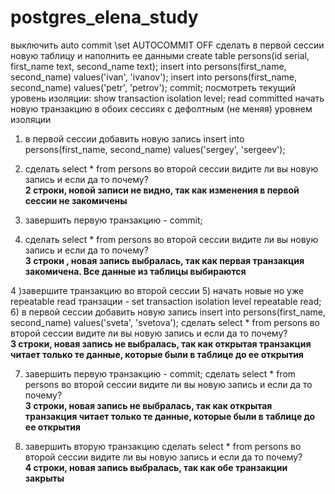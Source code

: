 # postgres_elena_study
выключить auto commit
\set AUTOCOMMIT OFF
сделать в первой сессии новую таблицу и наполнить ее данными create table persons(id serial, first_name text, second_name text); 
insert into persons(first_name, second_name) values('ivan', 'ivanov'); 
insert into persons(first_name, second_name) values('petr', 'petrov'); 
commit;
посмотреть текущий уровень изоляции: show transaction isolation level;
read committed
начать новую транзакцию в обоих сессиях с дефолтным (не меняя) уровнем изоляции
1) в первой сессии добавить новую запись insert into persons(first_name, second_name) values('sergey', 'sergeev');
2) сделать select * from persons во второй сессии
видите ли вы новую запись и если да то почему?
<br/>**2 строки, новой записи не видно, так как изменения в первой сессии не закомичены**

3) завершить первую транзакцию - commit;
4) сделать select * from persons во второй сессии
видите ли вы новую запись и если да то почему?
<br/>**3 строки , новая запись выбралась, так как первая транзакция закомичена. Все данные из таблицы выбираются**

4 )завершите транзакцию во второй сессии
5) начать новые но уже repeatable read транзации - set transaction isolation level repeatable read;
6) в первой сессии добавить новую запись insert into persons(first_name, second_name) values('sveta', 'svetova');
сделать select * from persons во второй сессии
видите ли вы новую запись и если да то почему?
<br/>**3 строки, новая запись не выбралась, так как открытая транзакция читает только те данные, которые были в таблице до ее открытия**

7) завершить первую транзакцию - commit;
сделать select * from persons во второй сессии
видите ли вы новую запись и если да то почему?
<br/>**3 строки, новая запись не выбралась, так как открытая транзакция читает только те данные, которые были в таблице до ее открытия**

8) завершить вторую транзакцию
сделать select * from persons во второй сессии
видите ли вы новую запись и если да то почему?
<br/>**4 строки, новая запись выбралась, так как обе транзакции закрыты**
